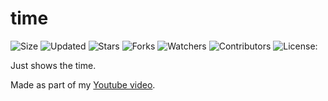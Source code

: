 # time

![Size](https://img.shields.io/github/repo-size/2kabhishek/time?style=plastic&color=0f0&label=Size)
![Updated](https://img.shields.io/github/last-commit/2kabhishek/time?style=plastic&color=f00&label=Updated)
![Stars](https://img.shields.io/github/stars/2kabhishek/time?style=plastic&color=ffc801&label=Stars)
![Forks](https://img.shields.io/github/forks/2kabhishek/time?style=plastic&color=003cff&label=Forks)
![Watchers](https://img.shields.io/github/watchers/2kabhishek/time?style=plastic&color=ff5500&label=Watchers)
![Contributors](https://img.shields.io/github/contributors/2kabhishek/time?style=plastic&color=f0f&label=Contributors)
![License](https://img.shields.io/github/license/2kabhishek/time?style=plastic&color=555&label=License):

Just shows the time.

Made as part of my [Youtube video](https://youtu.be/evF_wp1TouM).

